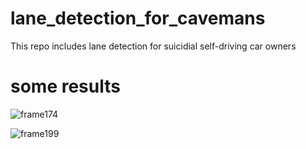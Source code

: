 # lane_detection_for_cavemans
This repo includes lane detection for suicidial self-driving car owners

# some results

![frame174](https://user-images.githubusercontent.com/46991761/91476775-1dc6bb80-e8a6-11ea-8c3a-8eead10040ba.png)

![frame199](https://user-images.githubusercontent.com/46991761/91476812-29b27d80-e8a6-11ea-9dc0-13aa92332f17.png)
